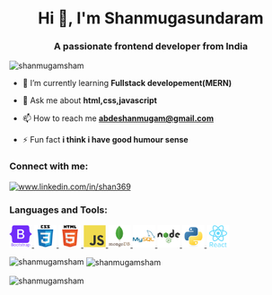 <h1 align="center">Hi 👋, I'm Shanmugasundaram</h1>
<h3 align="center">A passionate frontend developer from India</h3>

<p align="left"> <img src="https://komarev.com/ghpvc/?username=shanmugamsham&label=Profile%20views&color=0e75b6&style=flat" alt="shanmugamsham" /> </p>

- 🌱 I’m currently learning **Fullstack developement(MERN)**

- 💬 Ask me about **html,css,javascript**

- 📫 How to reach me **abdeshanmugam@gmail.com**

- ⚡ Fun fact **i think i have good humour sense**

<h3 align="left">Connect with me:</h3>
<p align="left">
<a href="https://linkedin.com/in/www.linkedin.com/in/shan369" target="blank"><img align="center" src="https://raw.githubusercontent.com/rahuldkjain/github-profile-readme-generator/master/src/images/icons/Social/linked-in-alt.svg" alt="www.linkedin.com/in/shan369" height="30" width="40" /></a>
</p>

<h3 align="left">Languages and Tools:</h3>
<p align="left"> <a href="https://getbootstrap.com" target="_blank" rel="noreferrer"> <img src="https://raw.githubusercontent.com/devicons/devicon/master/icons/bootstrap/bootstrap-plain-wordmark.svg" alt="bootstrap" width="40" height="40"/> </a> <a href="https://www.w3schools.com/css/" target="_blank" rel="noreferrer"> <img src="https://raw.githubusercontent.com/devicons/devicon/master/icons/css3/css3-original-wordmark.svg" alt="css3" width="40" height="40"/> </a> <a href="https://www.w3.org/html/" target="_blank" rel="noreferrer"> <img src="https://raw.githubusercontent.com/devicons/devicon/master/icons/html5/html5-original-wordmark.svg" alt="html5" width="40" height="40"/> </a> <a href="https://developer.mozilla.org/en-US/docs/Web/JavaScript" target="_blank" rel="noreferrer"> <img src="https://raw.githubusercontent.com/devicons/devicon/master/icons/javascript/javascript-original.svg" alt="javascript" width="40" height="40"/> </a> <a href="https://www.mongodb.com/" target="_blank" rel="noreferrer"> <img src="https://raw.githubusercontent.com/devicons/devicon/master/icons/mongodb/mongodb-original-wordmark.svg" alt="mongodb" width="40" height="40"/> </a> <a href="https://www.mysql.com/" target="_blank" rel="noreferrer"> <img src="https://raw.githubusercontent.com/devicons/devicon/master/icons/mysql/mysql-original-wordmark.svg" alt="mysql" width="40" height="40"/> </a> <a href="https://nodejs.org" target="_blank" rel="noreferrer"> <img src="https://raw.githubusercontent.com/devicons/devicon/master/icons/nodejs/nodejs-original-wordmark.svg" alt="nodejs" width="40" height="40"/> </a> <a href="https://www.python.org" target="_blank" rel="noreferrer"> <img src="https://raw.githubusercontent.com/devicons/devicon/master/icons/python/python-original.svg" alt="python" width="40" height="40"/> </a> <a href="https://reactjs.org/" target="_blank" rel="noreferrer"> <img src="https://raw.githubusercontent.com/devicons/devicon/master/icons/react/react-original-wordmark.svg" alt="react" width="40" height="40"/> </a> </p>

<p><img align="left" src="https://github-readme-stats.vercel.app/api/top-langs?username=shanmugamsham&show_icons=true&locale=en&layout=compact" alt="shanmugamsham" /></p>

<p>&nbsp;<img align="center" src="https://github-readme-stats.vercel.app/api?username=shanmugamsham&show_icons=true&locale=en" alt="shanmugamsham" /></p>

<p><img align="center" src="https://github-readme-streak-stats.herokuapp.com/?user=shanmugamsham&" alt="shanmugamsham" /></p>

